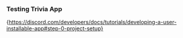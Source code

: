 ### Testing Trivia App

{https://discord.com/developers/docs/tutorials/developing-a-user-installable-app#step-0-project-setup}